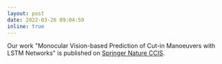 ```yaml
---
layout: post
date: 2022-03-26 09:04:59
inline: true
---
```

Our work "Monocular Vision-based Prediction of Cut-in Manoeuvers with LSTM Networks" is published on [Springer Nature CCIS](https://link.springer.com/chapter/10.1007/978-3-031-40395-8_8).
